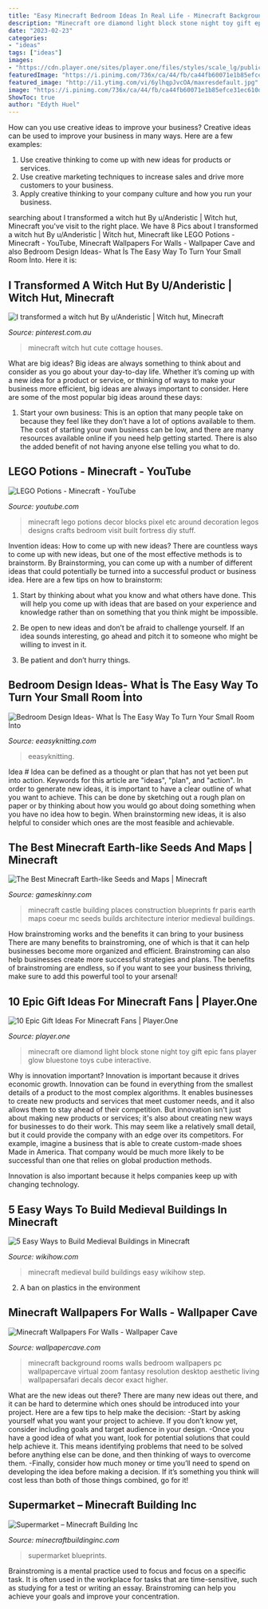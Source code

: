 ```yaml
---
title: "Easy Minecraft Bedroom Ideas In Real Life - Minecraft Background Rooms Walls Bedroom Wallpapers Pc Wallpapercave Virtual Zoom Fantasy Resolution Desktop Aesthetic Living Wallpapersafari Decals Decor Exact Higher"
description: "Minecraft ore diamond light block stone night toy gift epic fans player glow bluestone toys cube interactive"
date: "2023-02-23"
categories:
- "ideas"
tags: ["ideas"]
images:
- "https://cdn.player.one/sites/player.one/files/styles/scale_lg/public/2020/01/06/minecraft-light-blue-stone-ore.jpg"
featuredImage: "https://i.pinimg.com/736x/ca/44/fb/ca44fb60071e1b85efce31ec610d363b.jpg"
featured_image: "http://i1.ytimg.com/vi/6ylhqpJvcOA/maxresdefault.jpg"
image: "https://i.pinimg.com/736x/ca/44/fb/ca44fb60071e1b85efce31ec610d363b.jpg"
ShowToc: true
author: "Edyth Huel"
---
```



How can you use creative ideas to improve your business?
Creative ideas can be used to improve your business in many ways. Here are a few examples:
1. Use creative thinking to come up with new ideas for products or services.
2. Use creative marketing techniques to increase sales and drive more customers to your business.
3. Apply creative thinking to your company culture and how you run your business.

	

		
searching about I transformed a witch hut By u/Anderistic | Witch hut, Minecraft you've visit to the right place. We have 8 Pics about I transformed a witch hut By u/Anderistic | Witch hut, Minecraft like LEGO Potions - Minecraft - YouTube, Minecraft Wallpapers For Walls - Wallpaper Cave and also Bedroom Design Ideas- What İs The Easy Way To Turn Your Small Room İnto. Here it is:
		
    
## I Transformed A Witch Hut By U/Anderistic | Witch Hut, Minecraft

<img loading=lazy src="https://i.pinimg.com/736x/ca/44/fb/ca44fb60071e1b85efce31ec610d363b.jpg" onerror="this.onerror=null;this.src='https://tse3.mm.bing.net/th?id=OIP.AO-wCGPPXlYFhdVA0ET_AAHaEK&amp;pid=15.1';" alt="I transformed a witch hut By u/Anderistic | Witch hut, Minecraft">

_Source: pinterest.com.au_

>minecraft witch hut cute cottage houses. 

	

What are big ideas?
Big ideas are always something to think about and consider as you go about your day-to-day life. Whether it’s coming up with a new idea for a product or service, or thinking of ways to make your business more efficient, big ideas are always important to consider. Here are some of the most popular big ideas around these days:
1. Start your own business: This is an option that many people take on because they feel like they don’t have a lot of options available to them. The cost of starting your own business can be low, and there are many resources available online if you need help getting started. There is also the added benefit of not having anyone else telling you what to do.


    
## LEGO Potions - Minecraft - YouTube

<img loading=lazy src="http://i1.ytimg.com/vi/6ylhqpJvcOA/maxresdefault.jpg" onerror="this.onerror=null;this.src='https://tse3.mm.bing.net/th?id=OIP.h7GtUjhzWGA88W_XidP4ggHaEK&amp;pid=15.1';" alt="LEGO Potions - Minecraft - YouTube">

_Source: youtube.com_

>minecraft lego potions decor blocks pixel etc around decoration legos designs crafts bedroom visit built fortress diy stuff. 

	

Invention ideas: How to come up with new ideas?
There are countless ways to come up with new ideas, but one of the most effective methods is to brainstorm. By Brainstorming, you can come up with a number of different ideas that could potentially be turned into a successful product or business idea. Here are a few tips on how to brainstorm:
1. Start by thinking about what you know and what others have done. This will help you come up with ideas that are based on your experience and knowledge rather than on something that you think might be impossible.

2. Be open to new ideas and don’t be afraid to challenge yourself. If an idea sounds interesting, go ahead and pitch it to someone who might be willing to invest in it.

3. Be patient and don’t hurry things.

    
## Bedroom Design Ideas- What İs The Easy Way To Turn Your Small Room İnto

<img loading=lazy src="https://www.eeasyknitting.com/wp-content/uploads/2019/03/calvado_com_51620637_554511708375833_8190846661834271138_n.jpg" onerror="this.onerror=null;this.src='https://tse2.mm.bing.net/th?id=OIP.A_F0mpIZWeA76ap_BsOA7AHaLJ&amp;pid=15.1';" alt="Bedroom Design Ideas- What İs The Easy Way To Turn Your Small Room İnto">

_Source: eeasyknitting.com_

>eeasyknitting. 

	

Idea #
Idea can be defined as a thought or plan that has not yet been put into action. Keywords for this article are "ideas", "plan", and "action". In order to generate new ideas, it is important to have a clear outline of what you want to achieve. This can be done by sketching out a rough plan on paper or by thinking about how you would go about doing something when you have no idea how to begin. When brainstorming new ideas, it is also helpful to consider which ones are the most feasible and achievable.

    
## The Best Minecraft Earth-like Seeds And Maps | Minecraft

<img loading=lazy src="https://res.cloudinary.com/lmn/image/upload/fl_lossy,q_80/f_auto/v1/gameskinnyc/t/h/e/thetourist-07bbc.png" onerror="this.onerror=null;this.src='https://tse4.mm.bing.net/th?id=OIP.C1SOMSkOCzpI1HUEmDkShQHaEJ&amp;pid=15.1';" alt="The Best Minecraft Earth-like Seeds and Maps | Minecraft">

_Source: gameskinny.com_

>minecraft castle building places construction blueprints fr paris earth maps coeur mc seeds builds architecture interior medieval buildings. 

	

How brainstroming works and the benefits it can bring to your business
There are many benefits to brainstroming, one of which is that it can help businesses become more organized and efficient. Brainstroming can also help businesses create more successful strategies and plans. The benefits of brainstroming are endless, so if you want to see your business thriving, make sure to add this powerful tool to your arsenal!

    
## 10 Epic Gift Ideas For Minecraft Fans | Player.One

<img loading=lazy src="https://cdn.player.one/sites/player.one/files/styles/scale_lg/public/2020/01/06/minecraft-light-blue-stone-ore.jpg" onerror="this.onerror=null;this.src='https://tse1.mm.bing.net/th?id=OIP.sCNLPts2N46oMWhIgLeSAwHaHa&amp;pid=15.1';" alt="10 Epic Gift Ideas For Minecraft Fans | Player.One">

_Source: player.one_

>minecraft ore diamond light block stone night toy gift epic fans player glow bluestone toys cube interactive. 

	

Why is innovation important?
Innovation is important because it drives economic growth. Innovation can be found in everything from the smallest details of a product to the most complex algorithms. It enables businesses to create new products and services that meet customer needs, and it also allows them to stay ahead of their competition.
But innovation isn't just about making new products or services; it's also about creating new ways for businesses to do their work. This may seem like a relatively small detail, but it could provide the company with an edge over its competitors. For example, imagine a business that is able to create custom-made shoes Made in America. That company would be much more likely to be successful than one that relies on global production methods.

Innovation is also important because it helps companies keep up with changing technology.

    
## 5 Easy Ways To Build Medieval Buildings In Minecraft

<img loading=lazy src="https://www.wikihow.com/images/a/ac/Build-Medieval-Buildings-in-Minecraft-Step-15.jpg" onerror="this.onerror=null;this.src='https://tse3.mm.bing.net/th?id=OIP.7GVfTXF3nDeWq668UqRPbQHaFj&amp;pid=15.1';" alt="5 Easy Ways to Build Medieval Buildings in Minecraft">

_Source: wikihow.com_

>minecraft medieval build buildings easy wikihow step. 

	

2. A ban on plastics in the environment 

    
## Minecraft Wallpapers For Walls - Wallpaper Cave

<img loading=lazy src="http://wallpapercave.com/wp/WvC6YNm.jpg" onerror="this.onerror=null;this.src='https://tse4.mm.bing.net/th?id=OIP.yM9mSiu5iOsoQZtHOinxsAHaEo&amp;pid=15.1';" alt="Minecraft Wallpapers For Walls - Wallpaper Cave">

_Source: wallpapercave.com_

>minecraft background rooms walls bedroom wallpapers pc wallpapercave virtual zoom fantasy resolution desktop aesthetic living wallpapersafari decals decor exact higher. 

	

What are the new ideas out there?
There are many new ideas out there, and it can be hard to determine which ones should be introduced into your project. Here are a few tips to help make the decision: 
-Start by asking yourself what you want your project to achieve. If you don’t know yet, consider including goals and target audience in your design.
-Once you have a good idea of what you want, look for potential solutions that could help achieve it. This means identifying problems that need to be solved before anything else can be done, and then thinking of ways to overcome them.
-Finally, consider how much money or time you’ll need to spend on developing the idea before making a decision. If it’s something you think will cost less than both of those things combined, go for it!

    
## Supermarket – Minecraft Building Inc

<img loading=lazy src="https://minecraftbuildinginc.com/wp-content/uploads/2014/01/SuperMarket-Minecraft-building-ideas-shopping-3.jpg" onerror="this.onerror=null;this.src='https://tse1.mm.bing.net/th?id=OIP.mN9deLUTytW25pV-ncYWwQHaD0&amp;pid=15.1';" alt="Supermarket – Minecraft Building Inc">

_Source: minecraftbuildinginc.com_

>supermarket blueprints. 

	

Brainstroming is a mental practice used to focus and focus on a specific task. It is often used in the workplace for tasks that are time-sensitive, such as studying for a test or writing an essay. Brainstroming can help you achieve your goals and improve your concentration.

